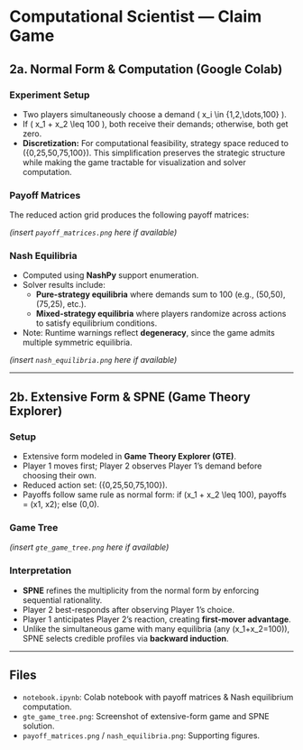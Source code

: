 # Computational Scientist — Claim Game

## 2a. Normal Form & Computation (Google Colab)

### Experiment Setup
- Two players simultaneously choose a demand \( x_i \in \{1,2,\dots,100\} \).
- If \( x_1 + x_2 \leq 100 \), both receive their demands; otherwise, both get zero.
- **Discretization:** For computational feasibility, strategy space reduced to  
  \(\{0,25,50,75,100\}\). This simplification preserves the strategic structure while making the game tractable for visualization and solver computation.

### Payoff Matrices
The reduced action grid produces the following payoff matrices:

*(insert `payoff_matrices.png` here if available)*

### Nash Equilibria
- Computed using **NashPy** support enumeration.  
- Solver results include:
  - **Pure-strategy equilibria** where demands sum to 100 (e.g., (50,50), (75,25), etc.).
  - **Mixed-strategy equilibria** where players randomize across actions to satisfy equilibrium conditions.
- Note: Runtime warnings reflect **degeneracy**, since the game admits multiple symmetric equilibria.

*(insert `nash_equilibria.png` here if available)*

---

## 2b. Extensive Form & SPNE (Game Theory Explorer)

### Setup
- Extensive form modeled in **Game Theory Explorer (GTE)**.  
- Player 1 moves first; Player 2 observes Player 1’s demand before choosing their own.  
- Reduced action set: \(\{0,25,50,75,100\}\).  
- Payoffs follow same rule as normal form: if \(x_1 + x_2 \leq 100\), payoffs = (x1, x2); else (0,0).

### Game Tree
*(insert `gte_game_tree.png` here if available)*

### Interpretation
- **SPNE** refines the multiplicity from the normal form by enforcing sequential rationality.  
- Player 2 best-responds after observing Player 1’s choice.  
- Player 1 anticipates Player 2’s reaction, creating **first-mover advantage**.  
- Unlike the simultaneous game with many equilibria (any \(x_1+x_2=100\)), SPNE selects credible profiles via **backward induction**.

---

## Files
- `notebook.ipynb`: Colab notebook with payoff matrices & Nash equilibrium computation.  
- `gte_game_tree.png`: Screenshot of extensive-form game and SPNE solution.  
- `payoff_matrices.png` / `nash_equilibria.png`: Supporting figures.  
